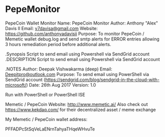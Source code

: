 # PepeMonitor
PepeCoin Wallet Monitor
Name: PepeCoin Monitor
Author:  Anthony "Alex" Davis II
Email:   v7davisa@gmail.com
Website: https://github.com/anthonyadavisii
Purpose: To monitor PepeCoin / Memetic wallet debug.log and send smtp alerts for ERROR entries allowing 3 hours remediation period before additional alerts.


.Synopsis
   Script to send email using Powershell via SendGrid account    
.DESCRIPTION
   Script to send email using Powershell via SendGrid account 
 
.NOTES
    Author:  Deepak Vishwakarma (deep)
    Email:   Deepitpro@outlook.com
    Purpose: To send email using PowerShell via SendGrid account (https://sendgrid.com/blog/sendgrid-in-the-cloud-with-microsoft/)
    Date: 26th Aug 2017
    Version: 1.0
    

Run with PowerShell or PowerShell ISE

Memetic / PepeCoin Website: http://www.memetic.ai/
Also check out https://www.kekdaq.com/ for their decentralized asset / meme exchange

My Memetic / PepeCoin wallet address:

PFFADPcStSqVeLaENrnTahyaTHqeWHvuTe

